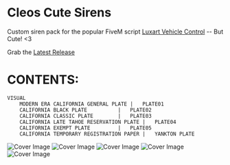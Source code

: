 # Cleos Cute Sirens
Custom siren pack for the popular FiveM script [Luxart Vehicle Control](https://github.com/TrevorBarns/luxart-vehicle-control) -- But Cute! &lt;3

Grab the [Latest Release](https://github.com/cmish00/CleosCuteSirens/releases/latest)

# CONTENTS:
	VISUAL
		MODERN ERA CALIFORNIA GENERAL PLATE	|	PLATE01
		CALIFORNIA BLACK PLATE			|	PLATE02
		CALIFORNIA CLASSIC PLATE		|	PLATE03
		CALIFORNIA LATE TAHOE RESERVATION PLATE	|	PLATE04
		CALIFORNIA EXEMPT PLATE			|	PLATE05
		CALIFORNIA TEMPORARY REGISTRATION PAPER	|	YANKTON PLATE

![Cover Image](/assets/images/cover.jpg)
![Cover Image](/assets/images/cover2.jpg)
![Cover Image](/assets/images/cover3.jpg)
![Cover Image](/assets/images/cover4.jpg)
![Cover Image](/assets/images/cover5.jpg)
